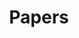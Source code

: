 ---
title: Papers
summary: paper
type: landing



sections:
  - block: collection
    id: papers
    content:
      title: Featured Publications
      filters:
        folders:
          - publications
        featured_only: true
    design:
      view: card
      columns: 1

      

  - block: collection
    content:
      title: Publications
      text: ''
      filters:
        folders:
          - publications
        exclude_featured: false
    design:
      view: citation


  - block: collection
    content:
      title: Conference paper
      text: ''
      filters:
        folders:
          - publications
        publication_types:
          - paper-conference
        exclude_featured: false
    design:
      view: citation


---
